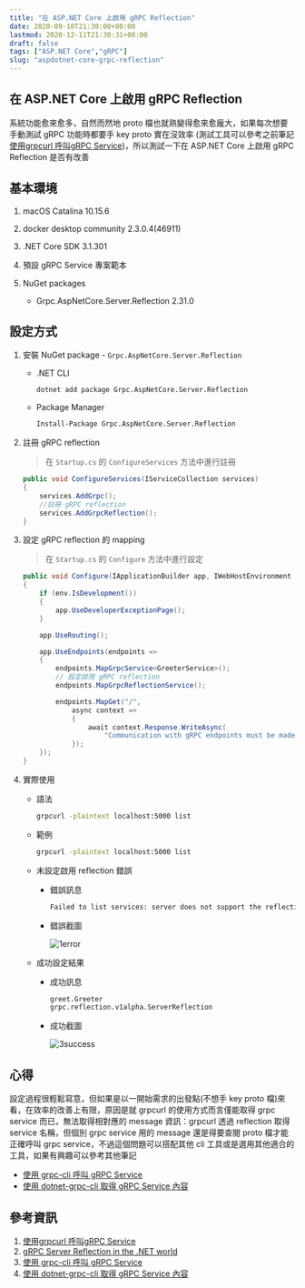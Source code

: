 ```yaml
---
title: "在 ASP.NET Core 上啟用 gRPC Reflection"
date: 2020-09-10T21:30:00+08:00
lastmod: 2020-12-11T21:30:31+08:00
draft: false
tags: ["ASP.NET Core","gRPC"]
slug: "aspdotnet-core-grpc-reflection"
---
```


## 在 ASP.NET Core 上啟用 gRPC Reflection

系統功能愈來愈多，自然而然地 proto 檔也就熟變得愈來愈龐大，如果每次想要手動測試 gRPC 功能時都要手 key proto 實在沒效率 (測試工具可以參考之前筆記 [使用grpcurl 呼叫gRPC Service](/grpcurl/))，所以測試一下在 ASP.NET Core 上啟用 gRPC Reflection 是否有改善

## 基本環境

1. macOS Catalina 10.15.6
2. docker desktop community 2.3.0.4(46911)
3. .NET Core SDK 3.1.301
4. 預設 gRPC Service 專案範本
5. NuGet packages

    - Grpc.AspNetCore.Server.Reflection 2.31.0

## 設定方式

1. 安裝 NuGet package - `Grpc.AspNetCore.Server.Reflection`

    - .NET CLI

        ```bash
        dotnet add package Grpc.AspNetCore.Server.Reflection
        ```

    - Package Manager

        ```bash
        Install-Package Grpc.AspNetCore.Server.Reflection
        ```

2. 註冊 gRPC reflection

    > 在 `Startup.cs` 的 `ConfigureServices` 方法中進行註冊

    ```cs
    public void ConfigureServices(IServiceCollection services)
    {
        services.AddGrpc();
        //註冊 gRPC reflection
        services.AddGrpcReflection();
    }
    ```

3. 設定 gRPC reflection 的 mapping

    > 在 `Startup.cs` 的 `Configure` 方法中進行設定

    ```cs
    public void Configure(IApplicationBuilder app, IWebHostEnvironment env)
    {
        if (env.IsDevelopment())
        {
            app.UseDeveloperExceptionPage();
        }

        app.UseRouting();

        app.UseEndpoints(endpoints =>
        {
            endpoints.MapGrpcService<GreeterService>();
            // 設定啟用 gRPC reflection
            endpoints.MapGrpcReflectionService();

            endpoints.MapGet("/",
                async context =>
                {
                    await context.Response.WriteAsync(
                        "Communication with gRPC endpoints must be made through a gRPC client. To learn how to create a client, visit: https://go.microsoft.com/fwlink/?linkid=2086909");
                });
        });
    }
    ```

4. 實際使用

    - 語法

        ```bash
        grpcurl -plaintext localhost:5000 list
        ```

    - 範例

        ```bash
        grpcurl -plaintext localhost:5000 list
        ```

    - 未設定啟用 reflection 錯誤

        - 錯誤訊息

            ```txt
            Failed to list services: server does not support the reflection API
            ```

        - 錯誤截圖

            ![1error](https://user-images.githubusercontent.com/3851540/93022110-b769c900-f619-11ea-8b35-eed64d748e30.png)

    - 成功設定結果

        - 成功訊息

            ```txt
            greet.Greeter
            grpc.reflection.v1alpha.ServerReflection
            ```

        - 成功截圖

            ![3success](https://user-images.githubusercontent.com/3851540/93022112-b89af600-f619-11ea-823a-5f6fb1c0c41f.png)

## 心得

設定過程很輕鬆寫意，但如果是以一開始需求的出發點(不想手 key proto 檔)來看，在效率的改善上有限，原因是就 grpcurl 的使用方式而言僅能取得 grpc service 而已，無法取得相對應的 message 資訊：grpcurl 透過 reflection 取得 service 名稱，但個別 grpc service 用的 message 還是得要查閱 proto 檔才能正確呼叫 grpc service，不過這個問題可以搭配其他 cli 工具或是選用其他適合的工具，如果有興趣可以參考其他筆記

- [使用 grpc-cli 呼叫 gRPC Service](/grpc-cli/)
- [使用 dotnet-grpc-cli 取得 gRPC Service 內容](/dotnet-grpc-cli/)

## 參考資訊

1. [使用grpcurl 呼叫gRPC Service](/grpcurl/)
2. [gRPC Server Reflection in the .NET world](https://martinbjorkstrom.com/posts/2020-07-08-grpc-reflection-in-net)
3. [使用 grpc-cli 呼叫 gRPC Service](/grpc-cli/)
4. [使用 dotnet-grpc-cli 取得 gRPC Service 內容](/dotnet-grpc-cli/)

